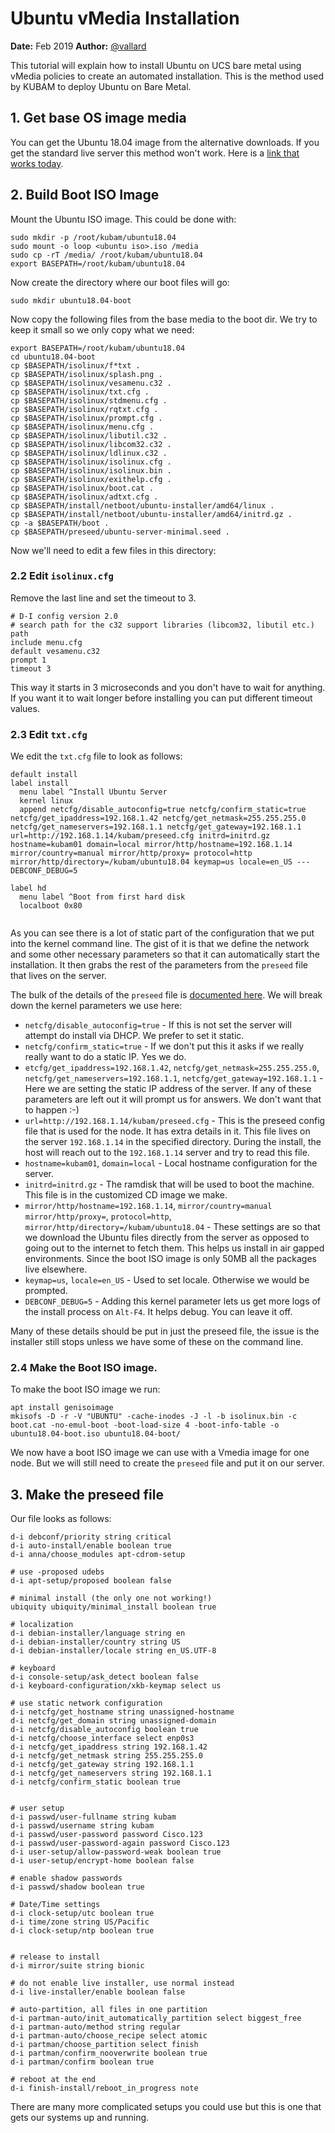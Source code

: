 # Ubuntu vMedia Installation

__Date:__ Feb 2019 __Author:__ [@vallard](https://twitter.com/vallard)

This tutorial will explain how to install Ubuntu on UCS bare metal using vMedia policies to create an automated installation.  This is the method used by KUBAM to deploy Ubuntu on Bare Metal. 

## 1. Get base OS image media

You can get the Ubuntu 18.04 image from the alternative downloads.  If you get the standard live server this method won't work.  Here is a [link that works today](http://cdimage.ubuntu.com/releases/18.04.1/release/ubuntu-18.04.1-server-amd64.iso).  

## 2. Build Boot ISO Image

Mount the Ubuntu ISO image.  This could be done with: 

```
sudo mkdir -p /root/kubam/ubuntu18.04
sudo mount -o loop <ubuntu iso>.iso /media
sudo cp -rT /media/ /root/kubam/ubuntu18.04
export BASEPATH=/root/kubam/ubuntu18.04
```

Now create the directory where our boot files will go:

```
sudo mkdir ubuntu18.04-boot
```

Now copy the following files from the base media to the boot dir.  We try to keep it small so we only copy what we need:

```
export BASEPATH=/root/kubam/ubuntu18.04
cd ubuntu18.04-boot
cp $BASEPATH/isolinux/f*txt . 
cp $BASEPATH/isolinux/splash.png . 
cp $BASEPATH/isolinux/vesamenu.c32 . 
cp $BASEPATH/isolinux/txt.cfg .
cp $BASEPATH/isolinux/stdmenu.cfg .  
cp $BASEPATH/isolinux/rqtxt.cfg . 
cp $BASEPATH/isolinux/prompt.cfg . 
cp $BASEPATH/isolinux/menu.cfg . 
cp $BASEPATH/isolinux/libutil.c32 .
cp $BASEPATH/isolinux/libcom32.c32 .
cp $BASEPATH/isolinux/ldlinux.c32 .
cp $BASEPATH/isolinux/isolinux.cfg .
cp $BASEPATH/isolinux/isolinux.bin . 
cp $BASEPATH/isolinux/exithelp.cfg .
cp $BASEPATH/isolinux/boot.cat .
cp $BASEPATH/isolinux/adtxt.cfg .
cp $BASEPATH/install/netboot/ubuntu-installer/amd64/linux . 
cp $BASEPATH/install/netboot/ubuntu-installer/amd64/initrd.gz .
cp -a $BASEPATH/boot .
cp $BASEPATH/preseed/ubuntu-server-minimal.seed . 
```

Now we'll need to edit a few files in this directory: 

### 2.2 Edit `isolinux.cfg`

Remove the last line and set the timeout to 3.

```
# D-I config version 2.0
# search path for the c32 support libraries (libcom32, libutil etc.)
path
include menu.cfg
default vesamenu.c32
prompt 1
timeout 3
```
This way it starts in 3 microseconds and you don't have to wait for anything. If you want it to wait longer before installing you can put different timeout values. 


### 2.3 Edit `txt.cfg`


We edit the `txt.cfg` file to look as follows:

```
default install
label install
  menu label ^Install Ubuntu Server
  kernel linux
  append netcfg/disable_autoconfig=true netcfg/confirm_static=true netcfg/get_ipaddress=192.168.1.42 netcfg/get_netmask=255.255.255.0 netcfg/get_nameservers=192.168.1.1 netcfg/get_gateway=192.168.1.1 url=http://192.168.1.14/kubam/preseed.cfg initrd=initrd.gz hostname=kubam01 domain=local mirror/http/hostname=192.168.1.14 mirror/country=manual mirror/http/proxy= protocol=http mirror/http/directory=/kubam/ubuntu18.04 keymap=us locale=en_US --- DEBCONF_DEBUG=5

label hd
  menu label ^Boot from first hard disk
  localboot 0x80
  
```

As you can see there is a lot of static part of the configuration that we put into the kernel command line.  The gist of it is that we define the network and some other necessary parameters so that it can automatically start the installation.  It then grabs the rest of the parameters from the `preseed` file that lives on the server.  

The bulk of the details of the `preseed` file is [documented here](https://help.ubuntu.com/lts/installation-guide/amd64/apbs04.html). We will break down the kernel parameters we use here:

* `netcfg/disable_autoconfig=true` - If this is not set the server will attempt do install via DHCP.  We prefer to set it static. 
* `netcfg/confirm_static=true` - If we don't put this it asks if we really really want to do a static IP.  Yes we do. 
* `etcfg/get_ipaddress=192.168.1.42`, `netcfg/get_netmask=255.255.255.0`,  `netcfg/get_nameservers=192.168.1.1`, `netcfg/get_gateway=192.168.1.1` - Here we are setting the static IP address of the server.  If any of these parameters are left out it will prompt us for answers. We don't want that to happen :-)
* `url=http://192.168.1.14/kubam/preseed.cfg` - This is the preseed config file that is used for the node.  It has extra details in it.  This file lives on the server `192.168.1.14` in the specified directory.  During the install, the host will reach out to the `192.168.1.14` server and try to read this file. 
* `hostname=kubam01`, `domain=local` - Local hostname configuration for the server.  
* `initrd=initrd.gz` - The ramdisk that will be used to boot the machine.  This file is in the customized CD image we make. 
* `mirror/http/hostname=192.168.1.14`,  `mirror/country=manual mirror/http/proxy=`, `protocol=http`, `mirror/http/directory=/kubam/ubuntu18.04` - These settings are so that we download the Ubuntu files directly from the server as opposed to going out to the internet to fetch them.  This helps us install in air gapped environments.  Since the boot ISO image is only 50MB all the packages live elsewhere. 
* `keymap=us`, `locale=en_US` - Used to set locale. Otherwise we would be prompted. 
* `DEBCONF_DEBUG=5` - Adding this kernel parameter lets us get more logs of the install process on `Alt-F4`.  It helps debug.  You can leave it off. 

Many of these details should be put in just the preseed file, the issue is the installer still stops unless we have some of these on the command line.  

### 2.4 Make the Boot ISO image.

To make the boot ISO image we run:

```
apt install genisoimage
mkisofs -D -r -V "UBUNTU" -cache-inodes -J -l -b isolinux.bin -c boot.cat -no-emul-boot -boot-load-size 4 -boot-info-table -o ubuntu18.04-boot.iso ubuntu18.04-boot/
```

We now have a boot ISO image we can use with a Vmedia image for one node.  But we will still need to create the `preseed` file and put it on our server. 

## 3. Make the preseed file

Our file looks as follows:

```
d-i debconf/priority string critical
d-i auto-install/enable boolean true
d-i anna/choose_modules apt-cdrom-setup

# use -proposed udebs
d-i apt-setup/proposed boolean false

# minimal install (the only one not working!)
ubiquity ubiquity/minimal_install boolean true

# localization
d-i debian-installer/language string en
d-i debian-installer/country string US
d-i debian-installer/locale string en_US.UTF-8

# keyboard
d-i console-setup/ask_detect boolean false
d-i keyboard-configuration/xkb-keymap select us

# use static network configuration
d-i netcfg/get_hostname string unassigned-hostname
d-i netcfg/get_domain string unassigned-domain
d-i netcfg/disable_autoconfig boolean true
d-i netcfg/choose_interface select enp0s3
d-i netcfg/get_ipaddress string 192.168.1.42
d-i netcfg/get_netmask string 255.255.255.0
d-i netcfg/get_gateway string 192.168.1.1
d-i netcfg/get_nameservers string 192.168.1.1
d-i netcfg/confirm_static boolean true


# user setup
d-i passwd/user-fullname string kubam
d-i passwd/username string kubam
d-i passwd/user-password password Cisco.123
d-i passwd/user-password-again password Cisco.123
d-i user-setup/allow-password-weak boolean true
d-i user-setup/encrypt-home boolean false

# enable shadow passwords
d-i passwd/shadow boolean true

# Date/Time settings
d-i clock-setup/utc boolean true
d-i time/zone string US/Pacific
d-i clock-setup/ntp boolean true


# release to install
d-i mirror/suite string bionic

# do not enable live installer, use normal instead
d-i live-installer/enable boolean false

# auto-partition, all files in one partition
d-i partman-auto/init_automatically_partition select biggest_free
d-i partman-auto/method string regular
d-i partman-auto/choose_recipe select atomic
d-i partman/choose_partition select finish
d-i partman/confirm_nooverwrite boolean true
d-i partman/confirm boolean true

# reboot at the end
d-i finish-install/reboot_in_progress note

```
There are many more complicated setups you could use but this is one that gets our systems up and running. 